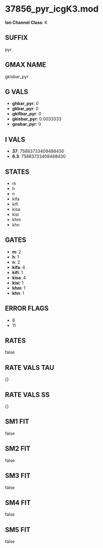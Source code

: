 # 37856_pyr_icgK3.mod

**Ion Channel Class**: K

## SUFFIX

pyr

## GMAX NAME

gkisbar_pyr

## G VALS

- **ghbar_pyr**: 0
- **gkbar_pyr**: 0
- **gkifbar_pyr**: 0
- **gkisbar_pyr**: 0.0033333
- **gnabar_pyr**: 0

## I VALS

- **37**: 75883733408488430
- **6.3**: 75883733408488430

## STATES

- m
- h
- n
- kifa
- kifi
- kisa
- kisi
- khm
- khn

## GATES

- **m**: 2
- **h**: 1
- **n**: 2
- **kifa**: 4
- **kifi**: 1
- **kisa**: 4
- **kisi**: 1
- **khm**: 1
- **khn**: 1

## ERROR FLAGS

- 8
- 11

## RATES

false

## RATE VALS TAU

{}

## RATE VALS SS

{}

## SM1 FIT

false

## SM2 FIT

false

## SM3 FIT

false

## SM4 FIT

false

## SM5 FIT

false
